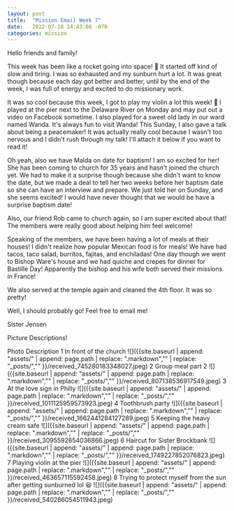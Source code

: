 ```yaml
---
layout: post
title:  "Mission Email Week 7"
date:   2022-07-18 14:43:00 -070
categories: mission
---
```

Hello friends and family!

This week has been like a rocket going into space! 🚀 It started off kind of slow and tiring. I was so exhausted and my sunburn hurt a lot. It was great though because each day got better and better, until by the end of the week, I was full of energy and excited to do missionary work.

It was so cool because this week, I got to play my violin a lot this week! 🎻 I played at the pier next to the Delaware River on Monday and may put out a video on Facebook sometime. I also played for a sweet old lady in our ward named Wanda. It's always fun to visit Wanda!
This Sunday, I also gave a talk about being a peacemaker! It was actually really cool because I wasn't too nervous and I didn't rush through my talk! I'll attach it below if you want to read it!

Oh yeah, also we have Malda on date for baptism! I am so excited for her! She has been coming to church for 35 years and hasn't joined the church yet. We had to make it a surprise though because she didn't want to know the date,  but we made a deal to tell her two weeks before her baptism date so she can have an interview and prepare. We just told her on Sunday, and she seems excited! I would have never thought that we would be have a surprise baptism date!

Also, our friend Rob came to church again, so I am super excited about that! The members were really good about helping him feel welcome!

Speaking of the members, we have been having a lot of meals at their houses! I didn't realize how popular Mexican food is for meals! We have had tacos, taco salad, burritos, fajitas, and enchiladas! One day though we went to Bishop Ware's house and we had quiche and crepes for dinner for Bastille Day! Apparently the bishop and his wife both served their missions in France!

We also served at the temple again and cleaned the 4th floor. It was so pretty!

Well, I should probably go! Feel free to email me!

Sister Jensen

Picture Descriptions!

Photo Description
1 In front of the church
![]({{site.baseurl | append: "assets/" | append:  page.path | replace: ".markdown","" | replace: "_posts/",""  }}/received_745280183348027.jpeg)
2 Group meal part 2
![]({{site.baseurl | append: "assets/" | append:  page.path | replace: ".markdown","" | replace: "_posts/",""  }}/received_807138536917549.jpeg)
3 At the love sign in Philly
![]({{site.baseurl | append: "assets/" | append:  page.path | replace: ".markdown","" | replace: "_posts/",""  }}/received_1011125959573923.jpeg)
4 Toothbrush party
![]({{site.baseurl | append: "assets/" | append:  page.path | replace: ".markdown","" | replace: "_posts/",""  }}/received_1662441284127289.jpeg)
5 Keeping the heavy cream safe
![]({{site.baseurl | append: "assets/" | append:  page.path | replace: ".markdown","" | replace: "_posts/",""  }}/received_3095592654036866.jpeg)
6 Haircut for Sister Brockbank
![]({{site.baseurl | append: "assets/" | append:  page.path | replace: ".markdown","" | replace: "_posts/",""  }}/received_1749227852076823.jpeg)
7 Playing violin at the pier
![]({{site.baseurl | append: "assets/" | append:  page.path | replace: ".markdown","" | replace: "_posts/",""  }}/received_463657115592458.jpeg)
8 Trying to protect myself from the sun after getting sunburned lol 😆
![]({{site.baseurl | append: "assets/" | append:  page.path | replace: ".markdown","" | replace: "_posts/",""  }}/received_540286054511943.jpeg)